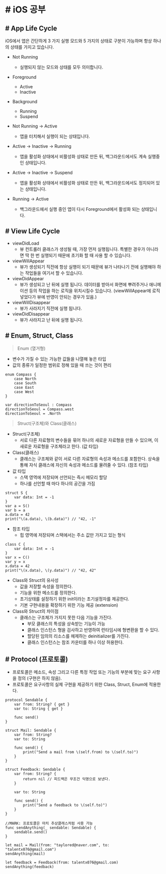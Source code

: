 # # iOS 공부


## # App Life Cycle

iOS에서 앱은 간단하게 3 가지 실행 모드와 5 가지의 상태로 구분이 가능하며 항상 하나의 상태를 가지고 있습니다.

* Not Running
	* 실행되지 않는 모드와 상태를 모두 의미합니다.
* Foreground
	* Active
	* Inactive
* Background
	* Running
	* Suspend

* Not Running -> Active
	* 앱을 터치해서 실행이 되는 상태입니다.
* Active -> Inactive -> Running
	* 앱을 활성화 상태에서 비활성화 상태로 만든 뒤, 백그라운드에서도 계속 실행중인 상태입니다.
* Active -> Inactive -> Suspend
	* 앱을 활성화 상태에서 비활성화 상태로 만든 뒤, 백그라운드에서도 정지되어 있는 상태입니다.
* Running -> Active
	* 백그라운드에서 실행 중인 앱이 다시 Foreground에서 활성화 되는 상태입니다.


## # View Life Cycle

* viewDidLoad
	* 뷰 컨트롤러 클래스가 생성될 때, 가장 먼저 실행됩니다. 특별한 경우가 아니라면 딱 한 번 실행되기 때문에 초기화 할 때 사용 할 수 있습니다.
* viewWillAppear
	* 뷰가 생성되기 직전에 항상 실행이 되기 때문에 뷰가 나타나기 전에 실행해야 하는 작업들을 여기서 할 수 있습니다.
* viewDidAppear
	* 뷰가 생성되고 난 뒤에 실행 됩니다. 데이터를 받아서 화면에 뿌려주거나 애니메이션 등의 작업을 하는 로직을 위치시킬수 있습니다. (viewWillAppear에 로직 넣었다가 뷰에 반영이 안되는 경우가 있음.)
* viewWillDisappear
	* 뷰가 사라지기 직전에 실행 됩니다.
* viewDidDisappear
	* 뷰가 사라지고 난 뒤에 실행 됩니다.


## # Enum, Struct, Class

> Enum (열거형)

* 변수가 가질 수 있는 가능한 값들을 나열해 놓은 타입
* 값의 종류가 일정한 범위로 정해 있을 때 쓰는 것이 편리

```
enum Compass {
	case North
	case South
	case East
	case West
}

var directionToSeoul : Compass
directionToSeoul = Compass.west
directionToSeoul = .North
```

> Struct(구조체)와 Class(클래스)

* Struct(구조체)
	* 서로 다른 자료형의 변수들을 묶어 하나의 새로운 자료형을 만들 수 있으며, 이 새로운 자료형을 구조체라고 한다. (값 타입)
* Class(클래스)
	* 클래스는 구조체와 같이 서로 다른 자료형의 속성과 메소드를 포함한다. 상속을 통해 자식 클래스에 자신의 속성과 메소드를 물려줄 수 있다. (참조 타입)
* 값 타입
	* 스택 영역에 저장되며 선언되는 즉시 메모리 할당
	* 하나를 선언할 때 마다 하나의 공간을 가짐
```
struct S {
	var data: Int = -1
}
var a = S()
var b = a
a.data = 42
print("\(a.data), \(b.data)") // "42, -1"
```


* 참조 타입
	* 힙 영역에 저장되며 스택에서는 주소 값만 가지고 있는 형식
```
class C {
	var data: Int = -1
}
var x = C()
var y = x
x.data = 42
print("\(x.data), \(y.data)") // "42, 42"
```

* Class와 Struct의 유사성
	* 값을 저장할 속성을 정의한다.
	* 기능을 위한 메소드를 정의한다.
	* 초기상태를 설정하기 위한 init이라는 초기설정자를 제공한다.
	* 기본 구현내용을 확장하기 위한 기능 제공 (extension)
* Class와 Struct의 차이점
	* 클래스는 구조체가 가지지 못한 다음 기능을 가진다.
		* 부모 클래스의 특성을 상속받는 기능이 가능
		* 클래스 인스턴스 형을 검사하고 반영하여 런타임시에 형변환을 할 수 있다.
		* 할당된 임의의 리소스를 헤제하는 deinitializer를 가진다.
		* 클래스 인스턴스는 참조 카운터를 하나 이상 허용한다.


## # Protocol (프로토콜)

* 프로토콜은 메소드, 속성 그리고 다른 특정 작업 또는 기능의 부분에 맞는 요구 사항을 정의 (구현은 하지 않음).
* 프로토콜은 요구사항의 실제 구현을 제공하기 위한 Class, Struct, Enum에 적용한다.

```
protocol Sendable {
	var from: String? { get }
	var to: String { get }

	func send()
}

struct Mail: Sendable {
	var from: String?
	var to: String

	func send() {
		print("Send a mail from \(self.from) to \(self.to)")
	}
}

struct Feedback: Sendable {
	var from: String? {
		return nil // 피드백은 무조건 익명으로 보낸다.
	}

	var to: String

	func send() {
		print("Send a feedback to \(self.to)")
	}
}

//MARK: 프로토콜은 마치 추상클래스처럼 사용 가능
func sendAnything(_ sendable: Sendable) {
	sendable.send()
}

let mail = Mail(from: "taylored@naver.com", to: "talentx076@gmail.com")
sendAnything(mail)

let feedback = Feedback(from: talentx076@gmail.com)
sendAnything(feedback)
```














	